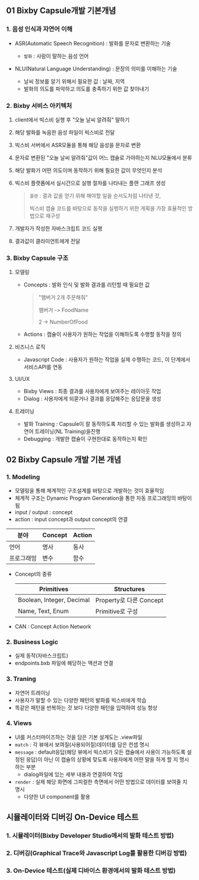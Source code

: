 ## 01 Bixby Capsule개발 기본개념

### 1. 음성 인식과 자연어 이해

* ASR(Automatic Speech Recognition) : 발화를 문자로 변환하는 기술

  * `발화` : 사람이 말하는 음성 언어

* NLU(Natural Language Understanding) : 문장의 의미를 이해하는 기술

  * 날씨 정보를 알기 위해서 필요한 값 : 날짜, 지역
  * 발화의 의도를 파악하고 의도를 충족하기 위한 값 찾아내기

### 2. Bixby 서비스 아키텍처

1. client에서 빅스비 실행 후 "오늘 날씨 알려줘" 말하기

2. 해당 발화를 녹음한 음성 파일이 빅스비로 전달

3. 빅스비 서버에서 ASR모듈을 통해 해당 음성을 문자로 변환

4. 문자로 변환된 "오늘 날씨 알려줘"값이 어느 캡슐로 가야하는지 NLU모듈에서 분류

5. 해당 발화가 어떤 의도이며 동작하기 위해 필요한 값이 무엇인지 분석

6. 빅스비 플랫폼에서 실시간으로 실행 절차를 나타내는 플랜 그래프 생성

   > `플랜` : 결과 값을 얻기 위해 해야할 일을 순서도처럼 나타낸 것, 
   >
   > 빅스비 캡슐 코드를 바탕으로 동작을 실행하기 위한 게획을 가장 효율적인 방법으로 재구성

7. 개발자가 작성한 자바스크립트 코드 실행

8. 결과값이 클라이언트에게 전달

### 3. Bixby Capsule 구조

1. 모델링

   * Concepts : 발화 인식 및 발화 결과를 리턴할 때 필요한 값

     > "햄버거 2개 주문해줘"
     >
     > 햄버거 -> FoodName
     >
     > 2 -> NumberOfFood

   * Actions : 캡슐이 사용자가 원하는 작업을 이해하도록 수행할 동작을 정의

2. 비즈니스 로직

   * Javascript Code : 사용자가 원하는 작업을 실제 수행하는 코드, 이 단계에서 서비스API를 연동

3. UI/UX

   * Bixby Views : 최종 결과를 사용자에게 보여주는 레이아웃 작업
   * Dialog : 사용자에게 되묻거나 결과를 응답해주는 응답문을 생성

4. 트레이닝

   * 발화 Training : Capsule이 잘 동작하도록 처리할 수 있는 발화를 생성하고 자연어 트레이닝(NL Training)을진행
   * Debugging : 개발한 캡슐이 구현한대로 동작하는지 확인

## 02 Bixby Capsule 개발 기본 개념

### 1. Modeling

* 모델링을 통해 체계적인 구조설계를 바탕으로 개발하는 것이 효율적임
* 체계적 구조는 Dynamic Program Generation을 통한 자동 프로그래밍의 바탕이 됨
* input / output : concept
* action : input concept과 output concept의 연결

| 분야       | Concept | Action |
| ---------- | ------- | ------ |
| 언어       | 명사    | 동사   |
| 프로그래밍 | 변수    | 함수   |

* Concept의 종류

  | Primitives                | Structures              |
  | ------------------------- | ----------------------- |
  | Boolean, Integer, Decimal | Property로 다른 Concept |
  | Name, Text, Enum          | Primitive로 구성        |

* CAN : Concept Action Network



### 2. Business Logic

* 실제 동작(자바스크립트)
* endpoints.bxb 파일에 해당하는 액션과 연결



### 3. Traning

* 자연어 트레이닝
* 사용자가 말할 수 있는 다양한 패턴의 발화를 빅스비에게 학습
* 똑같은 패턴을 반복하는 것 보다 다양한 패턴을 입력하여 성능 향상



### 4. Views

* UI를 커스터마이즈하는 것을 담은 기본 설계도는 .view파일
* `match` : 각 뷰에서 보여질(사용되어질)데이터를 담은 컨셉 명시
* `message` : default응답(해당 뷰에서 빅스비가 모든 캡슐에서 사용이 가능하도록 설정된 응답)이 아닌 이 캡슐의 상황에 맞도록 사용자에게 어떤 말을 하게 할 지 명시하는 부분
  * dialog파일에 있는 세부 내용과 연결하여 작업
* `render` : 실제 해당 화면에 그피컬한 측면에서 어떤 방법으로 데이터를 보여줄 지 명시
  * 다양한 UI component를 활용

## 시뮬레이터와 디버깅 On-Device 테스트

### 1. 시뮬레이터(Bixby Developer Studio에서의 발화 테스트 방법)



### 2. 디버깅(Graphical Trace와 Javascript Log를 활용한 디버깅 방법)



### 3. On-Device 테스트(실제 디바이스 환경에서의 발화 테스트 방법)